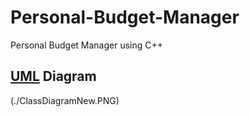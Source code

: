 # Personal-Budget-Manager
Personal Budget Manager using C++
## [UML](https://app.diagrams.net/) Diagram 
(./ClassDiagramNew.PNG)
